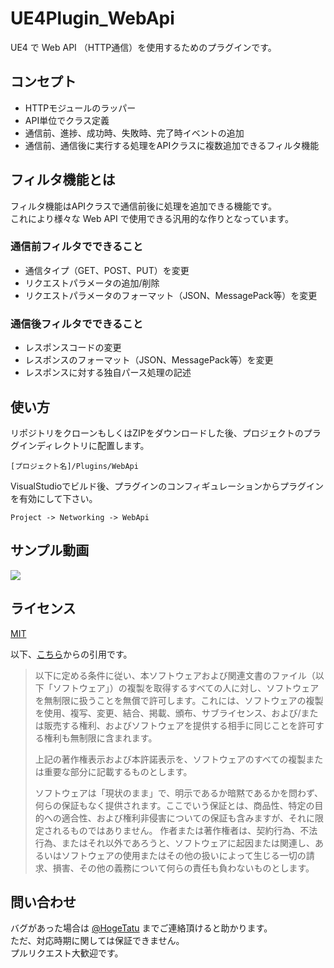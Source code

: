﻿UE4Plugin_WebApi
==================================

UE4 で Web API （HTTP通信）を使用するためのプラグインです。

## コンセプト

* HTTPモジュールのラッパー
* API単位でクラス定義
* 通信前、進捗、成功時、失敗時、完了時イベントの追加
* 通信前、通信後に実行する処理をAPIクラスに複数追加できるフィルタ機能

## フィルタ機能とは

フィルタ機能はAPIクラスで通信前後に処理を追加できる機能です。  
これにより様々な Web API で使用できる汎用的な作りとなっています。

### 通信前フィルタでできること

* 通信タイプ（GET、POST、PUT）を変更
* リクエストパラメータの追加/削除
* リクエストパラメータのフォーマット（JSON、MessagePack等）を変更

### 通信後フィルタでできること

* レスポンスコードの変更
* レスポンスのフォーマット（JSON、MessagePack等）を変更
* レスポンスに対する独自パース処理の記述

## 使い方

リポジトリをクローンもしくはZIPをダウンロードした後、プロジェクトのプラグインディレクトリに配置します。

```
[プロジェクト名]/Plugins/WebApi
```

VisualStudioでビルド後、プラグインのコンフィギュレーションからプラグインを有効にして下さい。

```
Project -> Networking -> WebApi
```

## サンプル動画

[![](http://img.youtube.com/vi/M_3IbU8-NQI/0.jpg)](https://www.youtube.com/watch?v=M_3IbU8-NQI)

## ライセンス

[MIT](/LICENSE "LICENSE")

以下、[こちら](http://osdn.jp/projects/opensource/wiki/licenses%2FMIT_license)からの引用です。

>以下に定める条件に従い、本ソフトウェアおよび関連文書のファイル（以下「ソフトウェア」）の複製を取得するすべての人に対し、ソフトウェアを無制限に扱うことを無償で許可します。これには、ソフトウェアの複製を使用、複写、変更、結合、掲載、頒布、サブライセンス、および/または販売する権利、およびソフトウェアを提供する相手に同じことを許可する権利も無制限に含まれます。
>
>上記の著作権表示および本許諾表示を、ソフトウェアのすべての複製または重要な部分に記載するものとします。
>
>ソフトウェアは「現状のまま」で、明示であるか暗黙であるかを問わず、何らの保証もなく提供されます。ここでいう保証とは、商品性、特定の目的への適合性、および権利非侵害についての保証も含みますが、それに限定されるものではありません。 作者または著作権者は、契約行為、不法行為、またはそれ以外であろうと、ソフトウェアに起因または関連し、あるいはソフトウェアの使用またはその他の扱いによって生じる一切の請求、損害、その他の義務について何らの責任も負わないものとします。

## 問い合わせ

バグがあった場合は [@HogeTatu](https://twitter.com/HogeTatu) までご連絡頂けると助かります。  
ただ、対応時期に関しては保証できません。  
プルリクエスト大歓迎です。  

